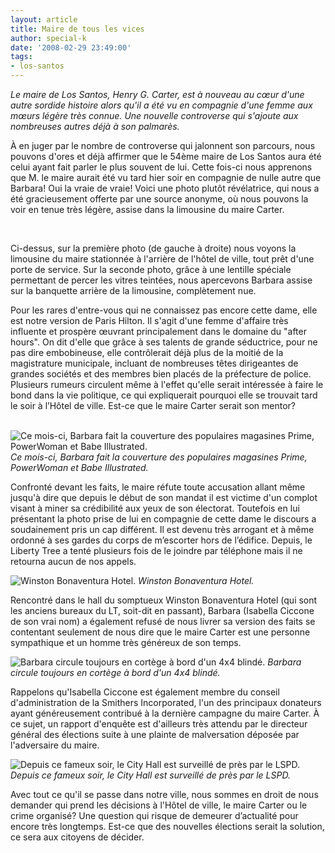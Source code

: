 ```yaml
---
layout: article
title: Maire de tous les vices
author: special-k
date: '2008-02-29 23:49:00'
tags:
- los-santos
---
```


_Le maire de Los Santos, Henry G. Carter, est à nouveau au cœur d'une autre sordide histoire alors qu'il a été vu en compagnie d'une femme aux mœurs légère très connue. Une nouvelle controverse qui s'ajoute aux nombreuses autres déjà à son palmarès._

À en juger par le nombre de controverse qui jalonnent son parcours, nous pouvons d'ores et déjà affirmer que le 54ème maire de Los Santos aura été celui ayant fait parler le plus souvent de lui. Cette fois-ci nous apprenons que M. le maire aurait été vu tard hier soir en compagnie de nulle autre que Barbara! Oui la vraie de vraie! Voici une photo plutôt révélatrice, qui nous a été gracieusement offerte par une source anonyme, où nous pouvons la voir en tenue très légère, assise dans la limousine du maire Carter.

![]()
![]()

Ci-dessus, sur la première photo (de gauche à droite) nous voyons la limousine du maire stationnée à l'arrière de l'hôtel de ville, tout prêt d'une porte de service. Sur la seconde photo, grâce à une lentille spéciale permettant de percer les vitres teintées, nous apercevons Barbara assise sur la banquette arrière de la limousine, complètement nue.

Pour les rares d'entre-vous qui ne connaissez pas encore cette dame, elle est notre version de Paris Hilton. Il s'agit d'une femme d'affaire très influente et prospère œuvrant principalement dans le domaine du "after hours". On dit d'elle que grâce à ses talents de grande séductrice, pour ne pas dire embobineuse, elle contrôlerait déjà plus de la moitié de la magistrature municipale, incluant de nombreuses têtes dirigeantes de grandes sociétés et des membres bien placés de la préfecture de police. Plusieurs rumeurs circulent même à l'effet qu'elle serait intéressée à faire le bond dans la vie politique, ce qui expliquerait pourquoi elle se trouvait tard le soir à l’Hôtel de ville. Est-ce que le maire Carter serait son mentor?

![]()
![]()
![Ce mois-ci, Barbara fait la couverture des populaires magasines Prime, PowerWoman et Babe Illustrated.]()
_Ce mois-ci, Barbara fait la couverture des populaires magasines Prime, PowerWoman et Babe Illustrated._

Confronté devant les faits, le maire réfute toute accusation allant même jusqu'à dire que depuis le début de son mandat il est victime d'un complot visant à miner sa crédibilité aux yeux de son électorat. Toutefois en lui présentant la photo prise de lui en compagnie de cette dame le discours a soudainement pris un cap différent. Il est devenu très arrogant et à même ordonné à ses gardes du corps de m’escorter hors de l’édifice. Depuis, le Liberty Tree a tenté plusieurs fois de le joindre par téléphone mais il ne retourna aucun de nos appels.

![Winston Bonaventura Hotel.]()
_Winston Bonaventura Hotel._

Rencontré dans le hall du somptueux Winston Bonaventura Hotel (qui sont les anciens bureaux du LT, soit-dit en passant), Barbara (Isabella Ciccone de son vrai nom) a également refusé de nous livrer sa version des faits se contentant seulement de nous dire que le maire Carter est une personne sympathique et un homme très généreux de son temps.

![Barbara circule toujours en cortège à bord d'un 4x4 blindé.]()
_Barbara circule toujours en cortège à bord d'un 4x4 blindé._

Rappelons qu'Isabella Ciccone est également membre du conseil d'administration de la Smithers Incorporated, l'un des principaux donateurs ayant généreusement contribué à la dernière campagne du maire Carter. À ce sujet, un rapport d'enquête est d'ailleurs très attendu par le directeur général des élections suite à une plainte de malversation déposée par l'adversaire du maire.

![Depuis ce fameux soir, le City Hall est surveillé de près par le LSPD.]()
_Depuis ce fameux soir, le City Hall est surveillé de près par le LSPD._

Avec tout ce qu'il se passe dans notre ville, nous sommes en droit de nous demander qui prend les décisions à l'Hôtel de ville, le maire Carter ou le crime organisé? Une question qui risque de demeurer d’actualité pour encore très longtemps. Est-ce que des nouvelles élections serait la solution, ce sera aux citoyens de décider.

<!--kg-card-end: markdown-->
